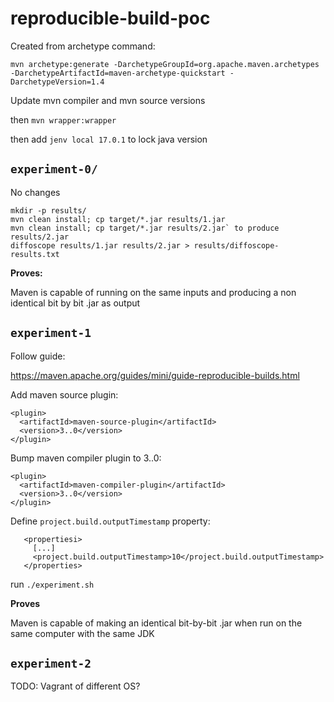# reproducible-build-poc

Created from archetype command:

`mvn archetype:generate -DarchetypeGroupId=org.apache.maven.archetypes -DarchetypeArtifactId=maven-archetype-quickstart -DarchetypeVersion=1.4`

Update mvn compiler and mvn source versions

then `mvn wrapper:wrapper`

then add `jenv local 17.0.1` to lock java version

## `experiment-0/`

No changes 

```
mkdir -p results/
mvn clean install; cp target/*.jar results/1.jar
mvn clean install; cp target/*.jar results/2.jar` to produce results/2.jar
diffoscope results/1.jar results/2.jar > results/diffoscope-results.txt
```

**Proves:**

Maven is capable of running on the same inputs and producing a non
identical bit by bit .jar as output

## `experiment-1`

Follow guide:

https://maven.apache.org/guides/mini/guide-reproducible-builds.html

Add maven source plugin:

```
<plugin>
  <artifactId>maven-source-plugin</artifactId>
  <version>3..0</version>
</plugin>
```

Bump maven compiler plugin to 3..0:

```
<plugin>
  <artifactId>maven-compiler-plugin</artifactId>
  <version>3..0</version>
</plugin>
```

Define `project.build.outputTimestamp` property:

```
   <propertiesi>
     [...]
     <project.build.outputTimestamp>10</project.build.outputTimestamp>
   </properties>
```

run `./experiment.sh`

**Proves**

Maven is capable of making an identical bit-by-bit .jar when run on the same computer
with the same JDK


## `experiment-2`

TODO: Vagrant of different OS?







